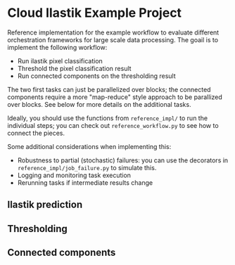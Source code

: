 # Cloud Ilastik Example Project

Reference implementation for the example workflow to evaluate different orchestration frameworks for large scale data processing.
The goail is to implement the following workflow:
- Run ilastik pixel classification
- Threshold the pixel classification result
- Run connected components on the thresholding result

The two first tasks can just be parallelized over blocks; the connected components require a more "map-reduce" style approach to be parallized over blocks. See below for more details on the additional tasks.

Ideally, you should use the functions from `reference_impl/` to run the individual steps; you can check out `reference_workflow.py` to see how to connect the pieces.

Some additional considerations when implementing this:
- Robustness to partial (stochastic) failures: you can use the decorators in `reference_impl/job_failure.py` to simulate this.
- Logging and monitoring task execution
- Rerunning tasks if intermediate results change


## Ilastik prediction

## Thresholding

## Connected components
